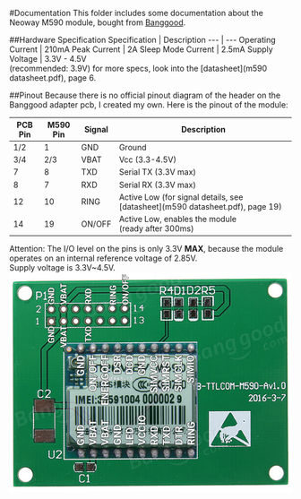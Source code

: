 #Documentation
This folder includes some documentation about the Neoway M590 module, bought from [Banggood](http://www.banggood.com/GSM-GPRS-SIM900-1800MHz-Short-Message-Service-m590-SMS-Module-DIY-Kit-For-Arduino-p-1043437.html?p=U530099241512014110R).

##Hardware Specification
Specification | Description
--- | ---
Operating Current | 210mA
Peak Current | 2A
Sleep Mode Current | 2.5mA
Supply Voltage | 3.3V - 4.5V <br>(recommended: 3.9V)
for more specs, look into the [datasheet](m590 datasheet.pdf), page 6.

##Pinout
Because there is no official pinout diagram of the header on the Banggood adapter pcb, I created my own. Here is the pinout of the module:

PCB Pin | M590 Pin | Signal | Description
-------- | ------- | ------ | -----------
1/2 | 1 | GND | Ground
3/4 | 2/3 | VBAT | Vcc (3.3-4.5V)
7 | 8 | TXD | Serial TX (3.3V max)
8 | 7 | RXD | Serial RX (3.3V max)
12 | 10 | RING | Active Low (for signal details, see [datasheet](m590 datasheet.pdf), page 19)
14 | 19 | ON/OFF | Active Low, enables the module <br>(ready after 300ms)

Attention: The I/O level on the pins is only 3.3V **MAX**, because the module operates on an internal reference voltage of 2.85V.  
Supply voltage is 3.3V~4.5V.
![Neoway M590 banggood module pinout](M590%20pinout.jpg?raw=true)


